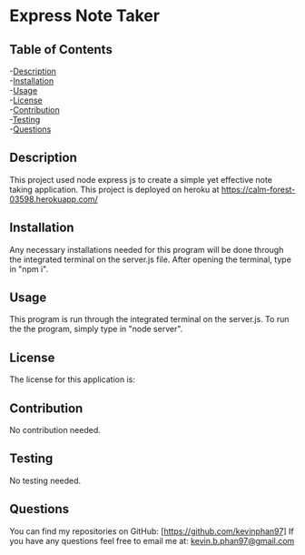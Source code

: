 # Express Note Taker


  ## Table of Contents
  -[Description](#description)<br/>
  -[Installation](#installation)<br/>
  -[Usage](#usage)<br/>
  -[License](#license)<br/>
  -[Contribution](#contribution)<br/>
  -[Testing](#testing)<br/>
  -[Questions](#questions)<br/>

  ## Description
  This project used node express js to create a simple yet effective note taking application. This project is deployed on heroku at https://calm-forest-03598.herokuapp.com/

  ## Installation
  Any necessary installations needed for this program will be done through the integrated terminal on the server.js file. After opening the terminal, type in "npm i".
  
  ## Usage
  This program is run through the integrated terminal on the server.js. To run the the program, simply type in "node server".

  ## License
  The license for this application is: 

  ## Contribution
  No contribution needed.

  ## Testing
  No testing needed.

  ## Questions
  You can find my repositories on GitHub: [https://github.com/kevinphan97]
  If you have any questions feel free to email me at: kevin.b.phan97@gmail.com
